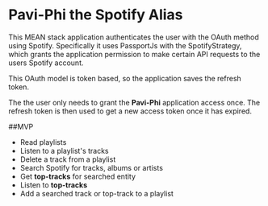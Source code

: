 # Pavi-Phi  the Spotify Alias

This MEAN stack application authenticates the user with the OAuth method using Spotify. Specifically it uses PassportJs
with the SpotifyStrategy, which grants the application permission to make certain API requests to the users
Spotify account.

This OAuth model is token based, so the application saves the refresh token.

The the user only needs to grant the **Pavi-Phi** application access once. The refresh token is then used
to get a new access token once it has expired.

##MVP
* Read playlists
* Listen to a playlist's tracks
* Delete a track from a playlist
* Search Spotify for tracks, albums or artists
* Get **top-tracks** for searched entity
* Listen to **top-tracks**
* Add a searched track or top-track to a playlist

